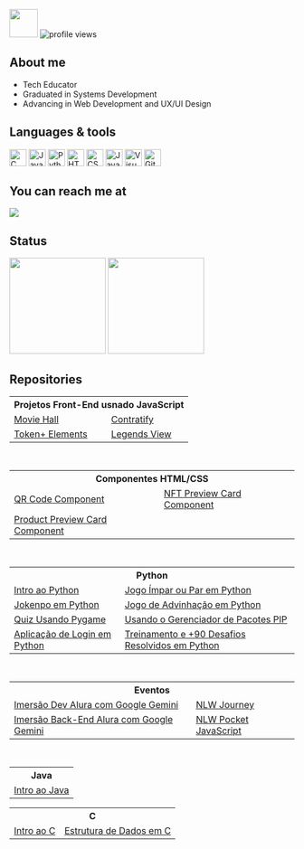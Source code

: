 <img src="https://github.com/TheDudeThatCode/TheDudeThatCode/blob/master/Assets/Developer.gif" width="50"> ![profile views](https://komarev.com/ghpvc/?username=udanielnogueira&color=006bed)

## About me

- Tech Educator
- Graduated in Systems Development
- Advancing in Web Development and UX/UI Design

## Languages & tools

<div>
  <img src="https://cdn.jsdelivr.net/gh/devicons/devicon/icons/c/c-original.svg" width="30" title="C"/>
  <img src="https://cdn.jsdelivr.net/gh/devicons/devicon/icons/java/java-original.svg" width="30" title="Java"/>
  <img src="https://cdn.jsdelivr.net/gh/devicons/devicon/icons/python/python-original.svg" width="30" title="Python 3"/>
  <img src="https://cdn.jsdelivr.net/gh/devicons/devicon/icons/html5/html5-original.svg" width="30" title="HTML 5"/>
  <img src="https://cdn.jsdelivr.net/gh/devicons/devicon/icons/css3/css3-original.svg" width="30" title="CSS 3"/>
  <img src="https://cdn.jsdelivr.net/gh/devicons/devicon/icons/javascript/javascript-original.svg" width="30" title="JavaScript"/>
  <img src="https://cdn.jsdelivr.net/gh/devicons/devicon/icons/visualstudio/visualstudio-plain.svg" width="30" title="Visual Studio Code"/>
  <img src="https://cdn.jsdelivr.net/gh/devicons/devicon/icons/git/git-original.svg" width="30" title="Git"/> 
</div>

## You can reach me at

<a href="https://www.linkedin.com/in/udanielnogueira" target="_blank" alt="Linkedin" >
  <img src="https://img.shields.io/badge/-Linkedin-0e76a8?style=flat-square&logo=Linkedin&logoColor=white&link=linkedin.com/in/udanielnogueira" />
</a>

## Status

<div align="left">
  <img height="170em" src="https://github-readme-stats.vercel.app/api?username=udanielnogueira&show_icons=true&theme=dark&include_all_commits=false&count_private=true"/>
  <img height="170em" src="https://github-readme-stats.vercel.app/api/top-langs/?username=udanielnogueira&layout=compact&langs_count=8&theme=dark"/>
</div>

## Repositories

<table>
  <tr><th colspan="2">Projetos Front-End usnado JavaScript</th></tr>
  <tr>
    <td><a href="https://github.com/udanielnogueira/movie-hall">Movie Hall</a></td>
    <td><a href="https://github.com/udanielnogueira/doc-generator">Contratify</a></td>
  </tr>
  <tr>
    <td><a href="https://github.com/udanielnogueira/token-elements">Token+ Elements</a></td>
    <td><a href="https://github.com/udanielnogueira/legends-view">Legends View</a></td>
  </tr>
</table>

<br>

<table>
  <tr><th colspan="2">Componentes HTML/CSS</th></tr>
  <tr>
    <td><a href="https://github.com/udanielnogueira/qr-code-component">QR Code Component</a></td>
    <td><a href="https://github.com/udanielnogueira/nft-preview-card-component">NFT Preview Card Component</a></td>
  </tr>
  <tr>
    <td><a href="https://github.com/udanielnogueira/product-preview-card-component">Product Preview Card Component</a></td>
    <td></td>
  </tr>
</table>

<br>

<table>
  <tr><th colspan="2">Python</th></tr>
  <tr>
    <td><a href="https://github.com/udanielnogueira/python-zero">Intro ao Python</a></td>
    <td><a href="https://github.com/udanielnogueira/impar-par-python">Jogo Ímpar ou Par em Python</a></td>
  </tr>
  <tr>
    <td><a href="https://github.com/udanielnogueira/jokenpo-python">Jokenpo em Python</a></td>
    <td><a href="https://github.com/udanielnogueira/advinhe-python">Jogo de Advinhação em Python</a></td>
  </tr>
  <tr>
    <td><a href="https://github.com/udanielnogueira/future-hope">Quiz Usando Pygame</a></td>
    <td><a href="https://github.com/udanielnogueira/python-pip">Usando o Gerenciador de Pacotes PIP</a></td>
  </tr>
  <tr>
    <td><a href="https://github.com/udanielnogueira/app-login-python">Aplicação de Login em Python</a></td>
    <td><a href="https://github.com/udanielnogueira/treinamento-python">Treinamento e +90 Desafios Resolvidos em Python</a></td>
  </tr>
</table>

<br>

<table>
  <tr><th colspan="2">Eventos</th></tr>
  <tr>
    <td><a href="https://github.com/udanielnogueira/imersao-dev-google-gemini">Imersão Dev Alura com Google Gemini</a></td>
    <td><a href="https://github.com/udanielnogueira/nlw-journey">NLW Journey</a></td>
  </tr>
  <tr>
    <td><a href="https://github.com/udanielnogueira/imersao-backend-google-gemini">Imersão Back-End Alura com Google Gemini</a></td>
    <td><a href="https://github.com/udanielnogueira/nlw-pocket-javascript">NLW Pocket JavaScript</a></td>
  </tr>
</table>

<br>

<table>
  <tr><th colspan="2">Java</th></tr>
  <tr>
    <td><a href="https://github.com/udanielnogueira/java-zero">Intro ao Java</a></td>
  </tr>
</table>

<table>
  <tr><th colspan="2">C</th></tr>
  <tr>
    <td><a href="https://github.com/udanielnogueira/c-zero">Intro ao C</a></td>
    <td><a href="https://github.com/udanielnogueira/data-structure-zero">Estrutura de Dados em C</a></td>
  </tr>
</table>
